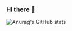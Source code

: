 ### Hi there 👋

![Anurag's GitHub stats](https://github-readme-stats.vercel.app/api?username=yejun95&show_icons=true&theme=dark)
